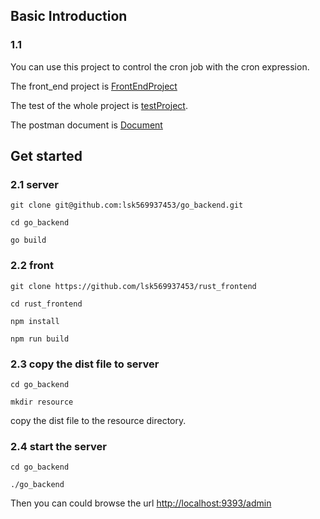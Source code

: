 ## Basic Introduction
### 1.1
You can use this project to control the cron job with the cron expression.

The front_end project is [FrontEndProject](https://github.com/lsk569937453/rust_frontend)

The test   of the whole project  is  [testProject](http://lskyy.top/admin).

The postman document is [Document](https://documenter.getpostman.com/view/735513/TVCZZAcb)
## Get started

### 2.1 server
```
git clone git@github.com:lsk569937453/go_backend.git

cd go_backend

go build
```

### 2.2 front
```
git clone https://github.com/lsk569937453/rust_frontend

cd rust_frontend

npm install

npm run build
```

### 2.3 copy the dist file to server
```
cd go_backend

mkdir resource
```

copy the dist file to the resource directory.

### 2.4 start the server
```
cd go_backend

./go_backend
```

Then you can could browse the url [http://localhost:9393/admin](http://localhost:9393/admin)

